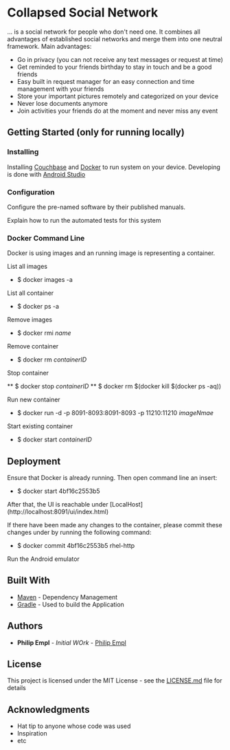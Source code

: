 # Collapsed Social Network 

... is a social network for people who don't need one. It combines all advantages of established social networks and merge them into one neutral framework.
Main advantages: 
* Go in privacy (you can not receive any text messages or request at time)
* Get reminded to your friends birthday to stay in touch and be a good friends
* Easy built in request manager for an easy connection and time management with your friends
* Store your important pictures remotely and categorized on your device
* Never lose documents anymore
* Join activities your friends do at the moment and never miss any event

## Getting Started (only for running locally)

### Installing

Installing [Couchbase](https://developer.couchbase.com/documentation/server/current/install/install-package-windows.html) and [Docker](https://www.docker.com/community-edition) to run system on your device.
Developing is done with [Android Studio](https://developer.android.com/studio/)

### Configuration

Configure the pre-named software by their published manuals. 

Explain how to run the automated tests for this system

### Docker Command Line

Docker is using images and an running image is representing a container.

List all images

* $ docker images -a

List all container

* $ docker ps -a

Remove images

* $ docker rmi *name*

Remove container

* $ docker rm *containerID*

Stop container 

** $ docker stop *containerID*
** $ docker rm $(docker kill $(docker ps -aq))

Run new container

* $ docker run -d -p 8091-8093:8091-8093 -p 11210:11210 *imageNmae*

Start existing container

* $ docker start *containerID*

## Deployment

Ensure that Docker is already running.
Then open command line an insert:

* $ docker start 4bf16c2553b5

After that, the UI is reachable under [LocalHost] (http://localhost:8091/ui/index.html)

If there have been made any changes to the container, please commit these changes under by running the following command:

* $ docker commit 4bf16c2553b5 rhel-http

Run the Android emulator

## Built With

* [Maven](https://maven.apache.org/) - Dependency Management
* [Gradle](https://gradle.org/) - Used to build the Application


## Authors

* **Philip Empl** - *Initial WOrk* - [Philip Empl](https://github.com/philipempl)


## License

This project is licensed under the MIT License - see the [LICENSE.md](LICENSE.md) file for details

## Acknowledgments

* Hat tip to anyone whose code was used
* Inspiration
* etc
